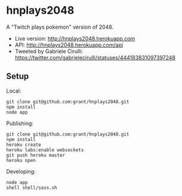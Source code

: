hnplays2048
===========

A "Twitch plays pokemon" version of 2048.

* Live version: http://hnplays2048.herokuapp.com
* API: http://hnplays2048.herokuapp.com/api
* Tweeted by Gabriele Cirulli: https://twitter.com/gabrielecirulli/statuses/444183831097397248

## Setup

Local:

```
git clone git@github.com:grant/hnplays2048.git
npm install
node app
```

Publishing:

```
git clone git@github.com:grant/hnplays2048.git
npm install
heroku create
heroku labs:enable websockets
git push heroku master
heroku open
```

Developing:

```
node app
shell shell/sass.sh
```
